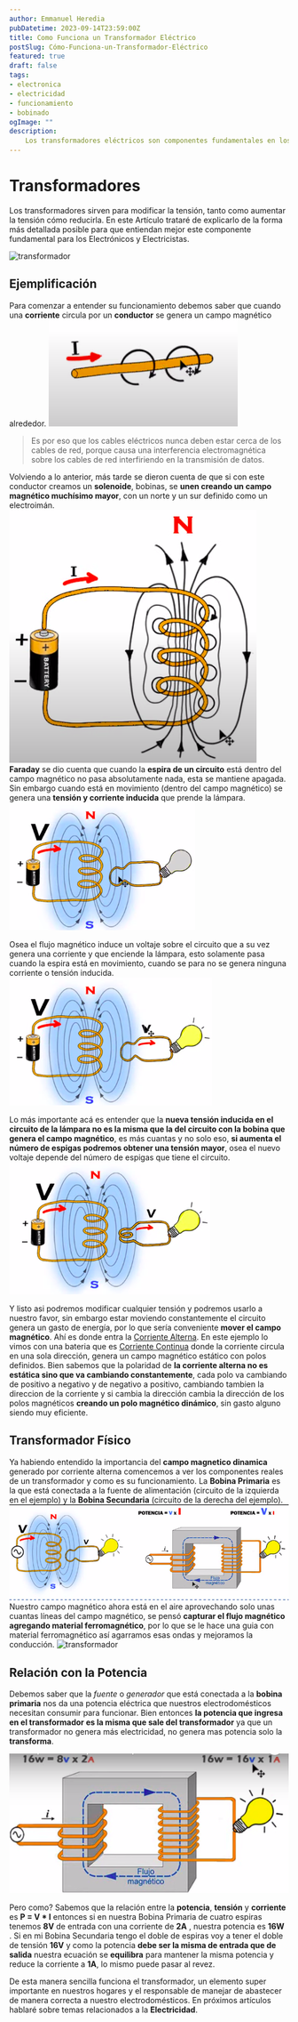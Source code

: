 ```yaml
---
author: Emmanuel Heredia
pubDatetime: 2023-09-14T23:59:00Z
title: Como Funciona un Transformador Eléctrico
postSlug: Cómo-Funciona-un-Transformador-Eléctrico
featured: true
draft: false
tags:
- electronica
- electricidad
- funcionamiento
- bobinado
ogImage: ""
description:
    Los transformadores eléctricos son componentes fundamentales en los sistemas de distribución de energía eléctrica. Su función principal es modificar el voltaje de la corriente eléctrica, ya sea aumentando o disminuyendo, lo que permite transmitir la energía de manera eficiente a través de largas distancias.
---
```

# Transformadores
Los transformadores sirven para modificar la tensión, tanto como aumentar la tensión cómo reducirla. En este Artículo trataré de explicarlo de la forma más detallada posible para que entiendan mejor este componente fundamental para los Electrónicos y Electricistas.


![transformador](https://encrypted-tbn0.gstatic.com/images?q=tbn:ANd9GcT7X3aII1qs0t5RH8Jjz5tBRlV8Q9HfbYil4pdDT_WCsWPLMJGpj5QlkcK1ZOY3i1KSSrI&usqp=CAU)


## Ejemplificación
Para comenzar a entender su funcionamiento debemos saber que cuando una **corriente** circula por un **conductor** se genera un campo magnético alrededor.
![cable con campo magnético](../blog/img/transformador/conductor-campo-magnetico.png)
> Es por eso que los cables eléctricos nunca deben estar cerca de los cables de red, porque causa una interferencia electromagnética sobre los cables de red interfiriendo en la transmisión de datos.


Volviendo a lo anterior, más tarde se dieron cuenta de que si con este conductor creamos un **solenoide**, bobinas, se **unen creando un campo magnético muchísimo mayor**, con un norte y un sur definido como un electroimán.
![transformador](../blog/img/transformador/circuito-magnetico-transformador.png)
**Faraday** se dio cuenta que cuando la **espira de un circuito** está dentro del campo magnético no pasa absolutamente nada, esta se mantiene apagada. Sin embargo cuando está en movimiento (dentro del campo magnético) se genera una **tensión y corriente inducida** que prende la lámpara.
![lampara apagada](../blog/img/transformador/circuito-transformador-apagado.png)


Osea el flujo magnético induce un voltaje sobre el circuito que a su vez genera una corriente y que enciende la lámpara, esto solamente pasa cuando la espira está en movimiento, cuando se para no se genera ninguna corriente o tensión inducida.
![transformador prendido](../blog/img/transformador/circuito-transformador-prendido.png)


Lo más importante acá es entender que la **nueva tensión inducida en el circuito de la lámpara no es la misma que la del circuito con la bobina que genera el campo magnético**, es más cuantas y no solo eso, **si aumenta el número de espigas podremos obtener una tensión mayor**, osea el nuevo voltaje depende del número de espigas que tiene el circuito.
![transformador con más espigas](../blog/img/transformador/circuito-espigas.png)




Y listo asi podremos modificar cualquier tensión y podremos usarlo a nuestro favor, sin embargo estar moviendo constantemente el circuito genera un gasto de energía, por lo que sería conveniente **mover el campo magnético**. Ahí es donde entra la [Corriente Alterna](https://herediiaa.website/posts/corriente-continua-corriente-alterna/).
En este ejemplo lo vimos con una bateria que es [Corriente Continua](https://herediiaa.website/posts/corriente-continua-corriente-alterna/)
donde la corriente circula en una sola dirección, genera un campo magnético estático con polos definidos. Bien sabemos que la polaridad de **la corriente alterna no es estática sino que va cambiando constantemente**, cada polo va cambiando de positivo a negativo y de negativo a positivo, cambiando tambien la direccion de la corriente y si cambia la dirección cambia la dirección de los polos magnéticos **creando un polo magnético dinámico**, sin gasto alguno siendo muy eficiente.




## Transformador Físico
Ya habiendo entendido la importancia del **campo magnetico dinamica** generado por corriente alterna comencemos a ver los componentes reales de un transformador y como es su funcionamiento.
La **Bobina Primaria** es la que está conectada a la fuente de alimentación (circuito de la izquierda en el ejemplo) y la **Bobina Secundaria** (circuito de la derecha del ejemplo).
![dos circuitos transformantes](../blog/img/transformador/bobinas-circuito-fisico.png)
Nuestro campo magnético ahora está en el aire aprovechando solo unas cuantas líneas del campo magnético, se pensó **capturar el flujo magnético agregando material ferromagnético**, por lo que se le hace una guia con material ferromagnético así agarramos esas ondas y mejoramos la conducción.
![transformador](https://encrypted-tbn0.gstatic.com/images?q=tbn:ANd9GcQgHIJwTarDHdJ5zJxFmgJ052vvoEeiH3Dekw&usqp=CAU)


## Relación con la Potencia
Debemos saber que la *fuente* o *generador* que está conectada a la **bobina primaria** nos da una potencia eléctrica que nuestros electrodomésticos necesitan consumir para funcionar. Bien entonces **la potencia que ingresa en el transformador es la misma que sale del transformador** ya que un transformador no genera más electricidad, no genera mas potencia solo la **transforma**.


![Transformador](../blog/img/transformador/transformador.png)




Pero como? Sabemos que la relación entre la **potencia**, **tensión** y **corriente** es **P = V * I** entonces si en nuestra Bobina Primaria de cuatro espiras tenemos **8V** de entrada con una corriente de **2A** , nuestra potencia es **16W** . Si en mi Bobina Secundaria tengo el doble de espiras voy a tener el doble de tensión **16V** y como la potencia **debe ser la misma de entrada que de salida** nuestra ecuación se **equilibra** para mantener la misma potencia y reduce la corriente a **1A**, lo mismo puede pasar al revez.


De esta manera sencilla funciona el transformador, un elemento super importante en nuestros hogares y el responsable de manejar de abastecer de manera correcta a nuestro electrodomésticos. En próximos artículos hablaré sobre temas relacionados a la **Electricidad**.

